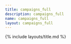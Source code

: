 ```yaml
---
title: campaigns_full
description: campaigns_full
name: campaigns_full
layout: campaigns_full
---
```


{% include layouts/title.md %}
